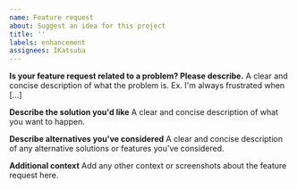 ```yaml
---
name: Feature request
about: Suggest an idea for this project
title: ''
labels: enhancement
assignees: IKatsuba
---
```


**Is your feature request related to a problem? Please describe.** A clear and concise description
of what the problem is. Ex. I'm always frustrated when [...]

**Describe the solution you'd like** A clear and concise description of what you want to happen.

**Describe alternatives you've considered** A clear and concise description of any alternative
solutions or features you've considered.

**Additional context** Add any other context or screenshots about the feature request here.
